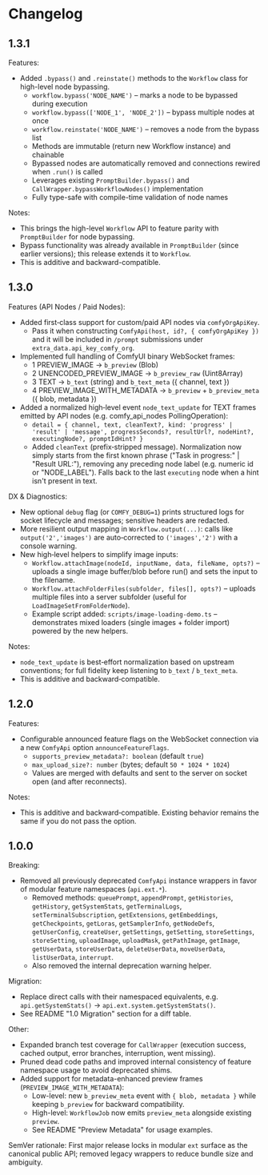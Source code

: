 # Changelog

## 1.3.1

Features:

* Added `.bypass()` and `.reinstate()` methods to the `Workflow` class for high-level node bypassing.
  * `workflow.bypass('NODE_NAME')` – marks a node to be bypassed during execution
  * `workflow.bypass(['NODE_1', 'NODE_2'])` – bypass multiple nodes at once
  * `workflow.reinstate('NODE_NAME')` – removes a node from the bypass list
  * Methods are immutable (return new Workflow instance) and chainable
  * Bypassed nodes are automatically removed and connections rewired when `.run()` is called
  * Leverages existing `PromptBuilder.bypass()` and `CallWrapper.bypassWorkflowNodes()` implementation
  * Fully type-safe with compile-time validation of node names

Notes:

* This brings the high-level `Workflow` API to feature parity with `PromptBuilder` for node bypassing.
* Bypass functionality was already available in `PromptBuilder` (since earlier versions); this release extends it to `Workflow`.
* This is additive and backward-compatible.

## 1.3.0

Features (API Nodes / Paid Nodes):

* Added first‑class support for custom/paid API nodes via `comfyOrgApiKey`.
  * Pass it when constructing `ComfyApi(host, id?, { comfyOrgApiKey })` and it will be included in `/prompt` submissions under `extra_data.api_key_comfy_org`.
* Implemented full handling of ComfyUI binary WebSocket frames:
  * 1 PREVIEW_IMAGE → `b_preview` (Blob)
  * 2 UNENCODED_PREVIEW_IMAGE → `b_preview_raw` (Uint8Array)
  * 3 TEXT → `b_text` (string) and `b_text_meta` ({ channel, text })
  * 4 PREVIEW_IMAGE_WITH_METADATA → `b_preview` + `b_preview_meta` ({ blob, metadata })
* Added a normalized high‑level event `node_text_update` for TEXT frames emitted by API nodes (e.g. comfy_api_nodes PollingOperation):
  * `detail = { channel, text, cleanText?, kind: 'progress' | 'result' | 'message', progressSeconds?, resultUrl?, nodeHint?, executingNode?, promptIdHint? }`
  * Added `cleanText` (prefix‑stripped message). Normalization now simply starts from the first known phrase ("Task in progress:" | "Result URL:"), removing any preceding node label (e.g. numeric id or "NODE_LABEL"). Falls back to the last `executing` node when a hint isn't present in text.

DX & Diagnostics:

* New optional `debug` flag (or `COMFY_DEBUG=1`) prints structured logs for socket lifecycle and messages; sensitive headers are redacted.
* More resilient output mapping in `Workflow.output(...)`: calls like `output('2','images')` are auto‑corrected to `('images','2')` with a console warning.
* New high‑level helpers to simplify image inputs:
  * `Workflow.attachImage(nodeId, inputName, data, fileName, opts?)` – uploads a single image buffer/blob before run() and sets the input to the filename.
  * `Workflow.attachFolderFiles(subfolder, files[], opts?)` – uploads multiple files into a server subfolder (useful for `LoadImageSetFromFolderNode`).
  * Example script added: `scripts/image-loading-demo.ts` – demonstrates mixed loaders (single images + folder import) powered by the new helpers.

Notes:

* `node_text_update` is best‑effort normalization based on upstream conventions; for full fidelity keep listening to `b_text` / `b_text_meta`.
* This is additive and backward‑compatible.

## 1.2.0

Features:

* Configurable announced feature flags on the WebSocket connection via a new `ComfyApi` option `announceFeatureFlags`.
  * `supports_preview_metadata?: boolean` (default `true`)
  * `max_upload_size?: number` (bytes; default `50 * 1024 * 1024`)
  * Values are merged with defaults and sent to the server on socket open (and after reconnects).

Notes:

* This is additive and backward‑compatible. Existing behavior remains the same if you do not pass the option.

## 1.0.0

Breaking:

* Removed all previously deprecated `ComfyApi` instance wrappers in favor of modular feature namespaces (`api.ext.*`).
  * Removed methods: `queuePrompt`, `appendPrompt`, `getHistories`, `getHistory`, `getSystemStats`, `getTerminalLogs`, `setTerminalSubscription`, `getExtensions`, `getEmbeddings`, `getCheckpoints`, `getLoras`, `getSamplerInfo`, `getNodeDefs`, `getUserConfig`, `createUser`, `getSettings`, `getSetting`, `storeSettings`, `storeSetting`, `uploadImage`, `uploadMask`, `getPathImage`, `getImage`, `getUserData`, `storeUserData`, `deleteUserData`, `moveUserData`, `listUserData`, `interrupt`.
  * Also removed the internal deprecation warning helper.

Migration:

* Replace direct calls with their namespaced equivalents, e.g. `api.getSystemStats()` -> `api.ext.system.getSystemStats()`.
* See README "1.0 Migration" section for a diff table.

Other:

* Expanded branch test coverage for `CallWrapper` (execution success, cached output, error branches, interruption, went missing).
* Pruned dead code paths and improved internal consistency of feature namespace usage to avoid deprecated shims.
* Added support for metadata-enhanced preview frames (`PREVIEW_IMAGE_WITH_METADATA`):
  * Low-level: new `b_preview_meta` event with `{ blob, metadata }` while keeping `b_preview` for backward compatibility.
  * High-level: `WorkflowJob` now emits `preview_meta` alongside existing `preview`.
  * See README "Preview Metadata" for usage examples.

SemVer rationale: First major release locks in modular `ext` surface as the canonical public API; removed legacy wrappers to reduce bundle size and ambiguity.
